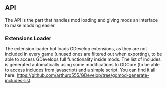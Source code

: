 ## API

The API is the part that handles mod loading and giving mods an interface to make modding easier.

### Extensions Loader

The extension loader hot loads GDevelop extensions, as they are not included in every game (unused ones are filtered out when exporting), to be able to access GDevelops full functionality inside mods.
The list of includes is generated automatically using some modifications to GDCore (to be able to access includes from javascript) and a simple script. You can find it all here: https://github.com/arthuro555/GDevelop/tree/gdmod-generate-includes-list.
